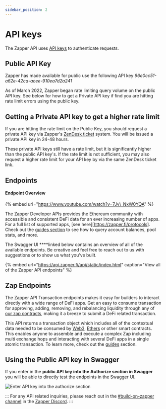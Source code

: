 ```yaml
---
sidebar_position: 2
---
```


# API keys

The Zapper API uses [API keys](https://swagger.io/docs/specification/authentication/api-keys/) to authenticate requests.

## Public API Key

Zapper has made available for public use the following API key *96e0cc51-a62e-42ca-acee-910ea7d2a241*

As of March 2022, Zapper began rate limiting query volume on the public API key. See below for how to get a Private API key if find you are hitting rate limit errors using the public key. 

## Getting a Private API key to get a higher rate limit

If you are hitting the rate limit on the Public Key, you should request a private API key via Zapper's [ZenDesk ticket](https://zapperfi.zendesk.com/hc/en-us/requests/new) system. You will be issued a private API key in 24-48 hours. 

These private API keys still have a rate limit, but it is significantly higher than the public API key's. If the rate limit is not sufficient, you may also request a higher rate limit for your API key by via the same ZenDesk ticket link.

## Endpoints

#### Endpoint Overview

{% embed url="https://www.youtube.com/watch?v=7Jv\_NxW0YQA" %}

The Zapper Developer APIs provides the Ethereum community with accessible and consistent DeFi data for an ever increasing number of apps. For a full list of supported apps, [see here][https://zapper.fi/protocols]. Check out the [guides section](docs/apis/api-guides) to see how to query account balances, pool stats, and more.

The Swagger UI ****linked below contains an overview of all of the available endpoints. Be creative and feel free to reach out to us with suggestions or to show us what you've built. 

{% embed url="https://api.zapper.fi/api/static/index.html" caption="View all of the Zapper API endpoints" %}


## Zap Endpoints

The Zapper API Transaction endpoints makes it easy for builders to interact directly with a wide range of DeFi apps. Get an easy to consume transaction for approving, adding, removing, and rebalancing liquidity through any of [our zap contracts](docs/apis/api-guides/zap-in.md), making it a breeze to submit a DeFi related transaction.

This API returns a transaction object which includes all of the contextual data needed to be consumed by [Web3](https://web3js.readthedocs.io/en/v1.2.0/web3-eth.html#sendtransaction), [Ethers](https://docs.ethers.io/v5/) or other smart contracts. This enables anyone to assemble and execute a complex Zap including multi exchange hops and interacting with several DeFi apps in a single atomic transaction. To learn more, check out the [guides](docs/apis/api-guides/zap-in.md)  section.

## Using the Public API key in Swagger

If you enter in the **public API key into the Authorize section in Swagger** you will be able to directly test the endpoints in the Swagger UI. 

![Enter API key into the authorize section](../static/img/assets/swagger-auth.png)

::: For any API related inquiries, please reach out in the [#build-on-zapper channel](https://discord.com/channels/647279669388771329/650654989202489354) in the [Zapper Discord](https://zapper.fi/discord).
:::